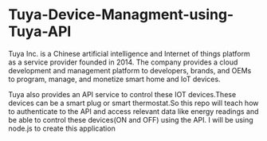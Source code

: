 # Tuya-Device-Managment-using-Tuya-API

Tuya Inc. is a Chinese artificial intelligence and Internet of things platform as a service provider founded in 2014. 
The company provides a cloud development and management platform to developers, brands, and OEMs to program, manage, and monetize smart home and IoT devices.

Tuya also provides an API service to control these IOT devices.These devices can be a smart plug or smart thermostat.So this repo will teach how to authenticate to the API and access relevant data like energy readings and be able to control these devices(ON and OFF) using the API. I will be using node.js to create this application
